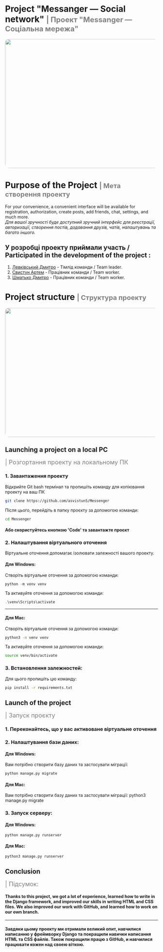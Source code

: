 <h1>Project "Messanger — Social network" <span style="color: gray; font-size: 24px;">| Проект "Messanger — Соціальна мережа"</span></h1>

<img src="https://lh3.googleusercontent.com/fife/ALs6j_HfcNa0390Lq30nsnh7fMAGJN-7PsR2G38yFcj2tZozEuSMG_MHnAIBpu7bafsXCHmya4LPRCcg5L9ziMTqUH82VrMhpXTZzCVXzni5WlruXycfNFdsHoc19RjBieabPEg5Cb8Io19j9GgV15IcdRDZ_WtGkXYeksZ2h1K-SjuflgjELJU1pModQXsm-PhkI53Vot_cQhnRlIakqO0DH72RCLFzLTe1NcyRMDqxSWQwxLElyxOngxtPQGIY1ugAxmS-qSgsuZdCesTikgQFozEHdIpyqlvXgGNpXFHPSgm3FGubO3uI_Lf23_4lMuVFiDNPK4Xxvoq6zjyV9HkIB5FBYt_BXBItMGUfeUEgsnO3QwkSi14M3RP0tf0ufmzIJ_W2JDR8CJMIX2UCDww9iitdUrA7tw93vPCg69jQdeF2ajFGt7TJvVcuiE9XQgSWVJKTlJLOvU9FY7QiC_vBvwfwR-W27swQE3ch680gOvReh3F3GNqVM1BT_B3chl9fTRNced2e_u_cv2K8CT9X0lJxGSS-nh6sDzksc2eSeJL1Hb5C7555BbHuiYBOpJqBFHCTj5zDk8ExF5tidsgpAid_7pMq5H-D536Y-nx_Ka-YvH7GloYCS8yLSzJ17Lb7D6Qj2CJt1IH2yl8GpzJaUFo3JJuVX0V6tSDZ7YFPO1JhJ-xIj3iUmJYKGgeKqIMDUoPkP61ZnGDaS5FqyTm48f5tDsg0nphOH29cczgozjtiPFnshu9gZE2P1CBBRmxSBV1T4UoV6-OFDr30cITe1M8DOb3marLVqY0cswhuTIKy0U9bVaVS6rqzxMiMLBLmpfgHXe5cZXV5ifv7H2S8d7sJ3bYx3JB3XTM_db2WoF73TBijrtucMhsj7rO5g5LWHSEPR4ZcSY1_vYfAkk0yGQ9b0DBVTkWiY3t5a8siZjxWYuh9L5ZdYD5ad46uDF30B1w9ecTSEsR94bBp7ax5WjBXvFFWhlSYi-l-lf1Prud2hT3AlM2c5GUDlJ09fw-hvsWT84pdwmR02VS4uLhSMuMFAfec09OsklJph_Lz8M84Ejo6fZLFv97CT32PgcKTIafOhrdZZmQ3vR8it0dduzFpPhVTCFDldtSzODq_nNV-F7-Adv1yQBMuXyJhRYMMuG0y45PFYp8s3WMHq1wWAAyaVefBrlIWV8AqME4G4VW3WlYfm-s4lSaOnPHs99SDu_4B7JiwW_c8oRqqRGXjjYwlJeaLeF-OMaOHtduHq3fiyIzX8AP8-SQpChMXlA2CbOAF84njMooOeZDYnFlevb-WDF5bFM5y4voMCrbzq-pidzi2h-vmeEQgmCqg2cp6QHnII-CuOs-yU190WG_PDQArgcqJAgIHw-maxlFL95FRozyJdaQFRB69KZF3ZLyVMRF-xNcxf-4-9xgWXR0NG7zetNhu5laR3BziUPMg_WMWksH2EM5_lu5fhhj55YRrt7dgRdmYbhxNLBYndmuyWPHHEAfawDqyP6GHr97tuFI7mVT3UGzzDW4P5AbUGwBQ_01zU3Hd9SXnnBXUwsOkoOgyOuVfl6VOlBGbQ5n-2Vr5RxebAl2YO9Wcqivo6lGM9TEBOi7SmjEzL2oSIbkxu644ZhNBBV7RS9ND4xh2K-c=w1920-h922?auditContext=forDisplay" style="width: 800px; height: 425px; border-radius: 12px; webkit-user-drag: none; user-select: none;">

<h1>Purpose of the Project <span style="color: gray; font-size: 22px;">| Мета створення проекту</span></h1>

For your convenience, a convenient interface will be available for registration, authorization, create posts, add friends, chat, settings, and much more.  
*Для вашої зручності буде доступний зручний інтерфейс для реєстрації, авторизації, створення постів, додавання друзів, чатів, налаштувань та багато іншого.*

## У розробці проекту приймали участь / Participated in the development of the project :
1. [Левківський Дмитро](https://github.com/Levkivskiydmitro) - Тімлід команди / Team leader.
2. [Свистун Артем](https://github.com/asvistun5) - Працівник команди / Team worker.
3. [Шматько Дмитро](https://github.com/DimaShmatko999) - Працівник команди / Team worker.

<h1>Project structure <span style="color: gray; font-size: 22px;">| Структура проекту</span></h1>

<img src="https://lh3.googleusercontent.com/fife/ALs6j_HfcNa0390Lq30nsnh7fMAGJN-7PsR2G38yFcj2tZozEuSMG_MHnAIBpu7bafsXCHmya4LPRCcg5L9ziMTqUH82VrMhpXTZzCVXzni5WlruXycfNFdsHoc19RjBieabPEg5Cb8Io19j9GgV15IcdRDZ_WtGkXYeksZ2h1K-SjuflgjELJU1pModQXsm-PhkI53Vot_cQhnRlIakqO0DH72RCLFzLTe1NcyRMDqxSWQwxLElyxOngxtPQGIY1ugAxmS-qSgsuZdCesTikgQFozEHdIpyqlvXgGNpXFHPSgm3FGubO3uI_Lf23_4lMuVFiDNPK4Xxvoq6zjyV9HkIB5FBYt_BXBItMGUfeUEgsnO3QwkSi14M3RP0tf0ufmzIJ_W2JDR8CJMIX2UCDww9iitdUrA7tw93vPCg69jQdeF2ajFGt7TJvVcuiE9XQgSWVJKTlJLOvU9FY7QiC_vBvwfwR-W27swQE3ch680gOvReh3F3GNqVM1BT_B3chl9fTRNced2e_u_cv2K8CT9X0lJxGSS-nh6sDzksc2eSeJL1Hb5C7555BbHuiYBOpJqBFHCTj5zDk8ExF5tidsgpAid_7pMq5H-D536Y-nx_Ka-YvH7GloYCS8yLSzJ17Lb7D6Qj2CJt1IH2yl8GpzJaUFo3JJuVX0V6tSDZ7YFPO1JhJ-xIj3iUmJYKGgeKqIMDUoPkP61ZnGDaS5FqyTm48f5tDsg0nphOH29cczgozjtiPFnshu9gZE2P1CBBRmxSBV1T4UoV6-OFDr30cITe1M8DOb3marLVqY0cswhuTIKy0U9bVaVS6rqzxMiMLBLmpfgHXe5cZXV5ifv7H2S8d7sJ3bYx3JB3XTM_db2WoF73TBijrtucMhsj7rO5g5LWHSEPR4ZcSY1_vYfAkk0yGQ9b0DBVTkWiY3t5a8siZjxWYuh9L5ZdYD5ad46uDF30B1w9ecTSEsR94bBp7ax5WjBXvFFWhlSYi-l-lf1Prud2hT3AlM2c5GUDlJ09fw-hvsWT84pdwmR02VS4uLhSMuMFAfec09OsklJph_Lz8M84Ejo6fZLFv97CT32PgcKTIafOhrdZZmQ3vR8it0dduzFpPhVTCFDldtSzODq_nNV-F7-Adv1yQBMuXyJhRYMMuG0y45PFYp8s3WMHq1wWAAyaVefBrlIWV8AqME4G4VW3WlYfm-s4lSaOnPHs99SDu_4B7JiwW_c8oRqqRGXjjYwlJeaLeF-OMaOHtduHq3fiyIzX8AP8-SQpChMXlA2CbOAF84njMooOeZDYnFlevb-WDF5bFM5y4voMCrbzq-pidzi2h-vmeEQgmCqg2cp6QHnII-CuOs-yU190WG_PDQArgcqJAgIHw-maxlFL95FRozyJdaQFRB69KZF3ZLyVMRF-xNcxf-4-9xgWXR0NG7zetNhu5laR3BziUPMg_WMWksH2EM5_lu5fhhj55YRrt7dgRdmYbhxNLBYndmuyWPHHEAfawDqyP6GHr97tuFI7mVT3UGzzDW4P5AbUGwBQ_01zU3Hd9SXnnBXUwsOkoOgyOuVfl6VOlBGbQ5n-2Vr5RxebAl2YO9Wcqivo6lGM9TEBOi7SmjEzL2oSIbkxu644ZhNBBV7RS9ND4xh2K-c=w1920-h922?auditContext=forDisplay" style="width: 800px; height: 425px; border-radius: 12px; webkit-user-drag: none; user-select: none;">

## Launching a project on a local PC 
<span style="color: gray; font-size: 20px;">| Розгортання проекту на локальному ПК</span>

### 1. Завантаження проекту
Відкрийте Git bash термінал та пропишіть команду для копіювання проекту на ваш ПК
```bash
git clone https://github.com/asvistun5/Messenger
```
Після цього, перейдіть в папку проєкту за допомогою команди:
```bash
cd Messenger
```

#### Або скористуйтесь кнопкою 'Code' та завантажте проєкт

### 2. Налаштування віртуального оточення
Віртуальне оточення допомагає ізолювати залежності вашого проекту.
#### Для Windows:
Створіть віртуальне оточення за допомогою команди:
```powershell
python -m venv venv
```
Та активуйте оточення за допомогою команди:
```powershell
.\venv\Scripts\activate
```

---

#### Для Mac:
Створіть віртуальне оточення за допомогою команди:
```bash
python3 -m venv venv
```
Та активуйте оточення за допомогою команди:
```bash
source venv/bin/activate
```

### 3. Встановлення залежностей:
Для цього пропишіть цю команду:
```bash
pip install -r requirements.txt
```

## Launch of the project
<span style="color: gray; font-size: 20px;">| Запуск проєкту</span>

### 1. Переконайтесь, що у вас активоване віртуальне оточення
### 2. Налаштування бази даних:
#### Для Windows:
Вам потрібно створити базу даних та застосувати міграції:
```bash
python manage.py migrate
```

#### Для Mac:
Вам потрібно створити базу даних та застосувати міграції:
python3 manage.py migrate

### 3. Запуск серверу:
#### Для Windows:
```bash
python manage.py runserver
```

#### Для Mac:
```bash
python3 manage.py runserver
```

## Conclusion
<span style="color: gray; font-size: 20px;">| Підсумок:</span>
#### Thanks to this project, we got a lot of experience, learned how to write in the Django framework, and improved our skills in writing HTML and CSS files. We also improved our work with GitHub, and learned how to work on our own branch. 
---
#### Завдяки цьому проекту ми отримали великий опит, навчилися написанню у фреймворку Django та покращили навички написання HTML та CSS файлів. Також покращили працю з GitHub, и навчилися працювати кожен над своею віткою.
